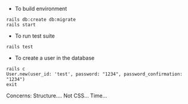 * To build environment 

```
rails db:create db:migrate
rails start
```

* To run test suite

```
rails test
```

* To create a user in the database

```
rails c
User.new(user_id: 'test', password: "1234", password_confirmation: "1234")
exit
```

Concerns:
    Structure....
    Not CSS...
    Time...

